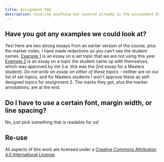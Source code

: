 ```yaml
---
title: Assignment FAQ
description: Covering anything not covered already in the assignment brief
---
```


## Have you got any examples we could look at?

Yes! Here are two strong essays from an earlier version of the course, plus the marker notes. I have made redactions so you can't see the student names. [Example 1](ExampleEssay1.pdf) is an essay on a set topic that we are not using this year. [Example 2](ExampleEssay2.pdf) is an essay on a topic the student came up with themselves, which was approved by me (i.e. this was the 2nd essay for a Masters student). *Do not write an essay on either of these topics* - neither are on our list of set topics, and for Masters students I won't approve these as self-designed topics for assignment 2. The marks they got, plus the marker annotations, are at the end. 

## Do I have to use a certain font, margin width, or line spacing?

No, just pick something that is readable for us!

## Re-use

All aspects of this work are licensed under a [Creative Commons Attribution 4.0 International License](http://creativecommons.org/licenses/by/4.0/).
